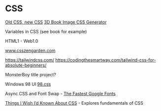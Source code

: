 CSS
===

[Old CSS, new CSS](https://eev.ee/blog/2020/02/01/old-css-new-css/)
[3D Book Image CSS Generator](https://3d-book-css.netlify.app/)

Variables in CSS (see book for example)

HTML1 - Web1.0

www.csszengarden.com

https://tailwindcss.com/
https://codingthesmartway.com/tailwind-css-for-absolute-beginners/

MonsterBoy title project?

Windows 98 UI [98.css](https://jdan.github.io/98.css/)


Async CSS and Font Swap - [The Fastest Google Fonts](https://csswizardry.com/2020/05/the-fastest-google-fonts/)


[Things I Wish I’d Known About CSS](https://cssfordesigners.com/articles/things-i-wish-id-known-about-css) - Explores fundamentals of CSS
